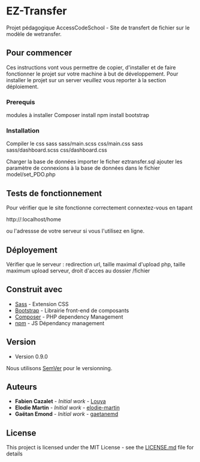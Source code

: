 # EZ-Transfer

Projet pédagogique AccessCodeSchool - Site de transfert de fichier sur le modèle de wetransfer.

## Pour commencer

Ces instructions vont vous permettre de copier, d'installer et de faire fonctionner le projet sur votre machine à but de développement. Pour installer le projet sur un server veuillez vous reporter à la section déploiement. 

### Prerequis

modules à installer
Composer install
npm install bootstrap


### Installation

Compiler le css
sass sass/main.scss css/main.css
sass sass/dashboard.scss css/dashboard.css

Charger la base de données
importer le ficher eztransfer.sql
ajouter les paramètre de connexions à la base de données dans le fichier model/set_PDO.php

## Tests de fonctionnement

Pour vérifier que le site fonctionne correctement connextez-vous en tapant

http://:localhost/home

ou l'adressse de votre serveur si vous l'utilisez en ligne.

## Déployement

Vérifier que le serveur :
redirection url,
taille maximal d'upload php,
taille maximum upload serveur,
droit d'acces au dossier /fichier

## Construit avec

* [Sass](https://sass-lang.com/documentation/)  - Extension CSS
* [Bootstrap](https://getbootstrap.com/docs/4.1/getting-started/introduction/) - Librairie front-end de composants
* [Composer](https://maven.apache.org/) - PHP dependency Management
* [npm](https://www.npmjs.com/) - JS Dépendancy management

## Version

* Version 0.9.0

Nous utilisons [SemVer](http://semver.org/) pour le versionning.

## Auteurs

* **Fabien Cazalet** - *Initial work* - [Louya](https://github.com/Louya)
* **Elodie Martin** - *Initial work* - [elodie-martin](https://github.com/elodie-martin)
* **Gaëtan Emond** - *Initial work* - [gaetanemd](https://github.com/gaetanemd)

## License

This project is licensed under the MIT License - see the [LICENSE.md](LICENSE.md) file for details